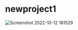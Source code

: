 # newproject1

![Screenshot 2022-10-12 161529](https://user-images.githubusercontent.com/49129492/195323962-f47f75ab-bdb9-49aa-9272-6bdc21a09584.png)
